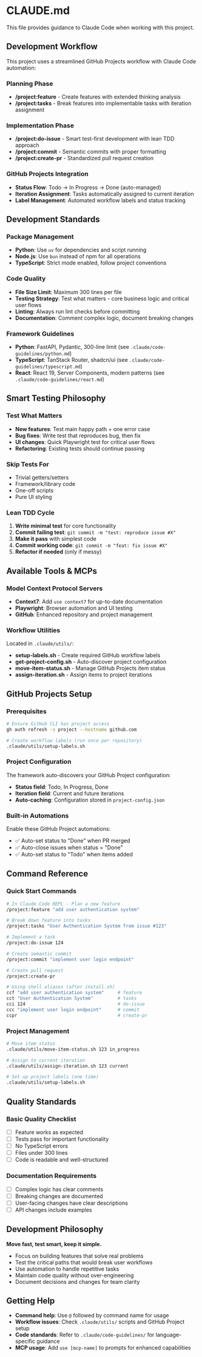 # CLAUDE.md

This file provides guidance to Claude Code when working with this project.

## Development Workflow

This project uses a streamlined GitHub Projects workflow with Claude Code automation:

### Planning Phase
- **/project:feature** - Create features with extended thinking analysis
- **/project:tasks** - Break features into implementable tasks with iteration assignment

### Implementation Phase  
- **/project:do-issue** - Smart test-first development with lean TDD approach
- **/project:commit** - Semantic commits with proper formatting
- **/project:create-pr** - Standardized pull request creation

### GitHub Projects Integration
- **Status Flow**: Todo → In Progress → Done (auto-managed)
- **Iteration Assignment**: Tasks automatically assigned to current iteration
- **Label Management**: Automated workflow labels and status tracking

## Development Standards

### Package Management
- **Python**: Use `uv` for dependencies and script running
- **Node.js**: Use `bun` instead of npm for all operations
- **TypeScript**: Strict mode enabled, follow project conventions

### Code Quality
- **File Size Limit**: Maximum 300 lines per file
- **Testing Strategy**: Test what matters - core business logic and critical user flows
- **Linting**: Always run lint checks before committing
- **Documentation**: Comment complex logic, document breaking changes

### Framework Guidelines
- **Python**: FastAPI, Pydantic, 300-line limit (see `.claude/code-guidelines/python.md`)
- **TypeScript**: TanStack Router, shadcn/ui (see `.claude/code-guidelines/typescript.md`) 
- **React**: React 19, Server Components, modern patterns (see `.claude/code-guidelines/react.md`)

## Smart Testing Philosophy

### Test What Matters
- **New features**: Test main happy path + one error case
- **Bug fixes**: Write test that reproduces bug, then fix
- **UI changes**: Quick Playwright test for critical user flows
- **Refactoring**: Existing tests should continue passing

### Skip Tests For
- Trivial getters/setters
- Framework/library code  
- One-off scripts
- Pure UI styling

### Lean TDD Cycle
1. **Write minimal test** for core functionality
2. **Commit failing test**: `git commit -m "test: reproduce issue #X"`
3. **Make it pass** with simplest code
4. **Commit working code**: `git commit -m "feat: fix issue #X"`
5. **Refactor if needed** (only if messy)

## Available Tools & MCPs

### Model Context Protocol Servers
- **Context7**: Add `use context7` for up-to-date documentation
- **Playwright**: Browser automation and UI testing
- **GitHub**: Enhanced repository and project management

### Workflow Utilities
Located in `.claude/utils/`:
- **setup-labels.sh** - Create required GitHub workflow labels
- **get-project-config.sh** - Auto-discover project configuration
- **move-item-status.sh** - Manage GitHub Projects item status
- **assign-iteration.sh** - Assign items to project iterations

## GitHub Projects Setup

### Prerequisites  
```bash
# Ensure GitHub CLI has project access
gh auth refresh -s project --hostname github.com

# Create workflow labels (run once per repository)
.claude/utils/setup-labels.sh
```

### Project Configuration
The framework auto-discovers your GitHub Project configuration:
- **Status field**: Todo, In Progress, Done
- **Iteration field**: Current and future iterations  
- **Auto-caching**: Configuration stored in `project-config.json`

### Built-in Automations
Enable these GitHub Project automations:
- ✅ Auto-set status to "Done" when PR merged
- ✅ Auto-close issues when status = "Done"
- ✅ Auto-set status to "Todo" when items added

## Command Reference

### Quick Start Commands
```bash
# In Claude Code REPL - Plan a new feature
/project:feature "add user authentication system"

# Break down feature into tasks  
/project:tasks "User Authentication System from issue #123"

# Implement a task
/project:do-issue 124

# Create semantic commit
/project:commit "implement user login endpoint"

# Create pull request
/project:create-pr

# Using shell aliases (after install.sh)
ccf "add user authentication system"     # feature
cct "User Authentication System"         # tasks  
cci 124                                  # do-issue
ccc "implement user login endpoint"      # commit
ccpr                                     # create-pr
```

### Project Management
```bash
# Move item status
.claude/utils/move-item-status.sh 123 in_progress

# Assign to current iteration
.claude/utils/assign-iteration.sh 123 current

# Set up project labels (one time)
.claude/utils/setup-labels.sh
```

## Quality Standards

### Basic Quality Checklist
- [ ] Feature works as expected
- [ ] Tests pass for important functionality  
- [ ] No TypeScript errors
- [ ] Files under 300 lines
- [ ] Code is readable and well-structured

### Documentation Requirements
- [ ] Complex logic has clear comments
- [ ] Breaking changes are documented
- [ ] User-facing changes have clear descriptions
- [ ] API changes include examples

## Development Philosophy

**Move fast, test smart, keep it simple.**

- Focus on building features that solve real problems
- Test the critical paths that would break user workflows
- Use automation to handle repetitive tasks
- Maintain code quality without over-engineering
- Document decisions and changes for team clarity

## Getting Help

- **Command help**: Use `@` followed by command name for usage
- **Workflow issues**: Check `.claude/utils/` scripts and GitHub Project setup
- **Code standards**: Refer to `.claude/code-guidelines/` for language-specific guidance
- **MCP usage**: Add `use [mcp-name]` to prompts for enhanced capabilities